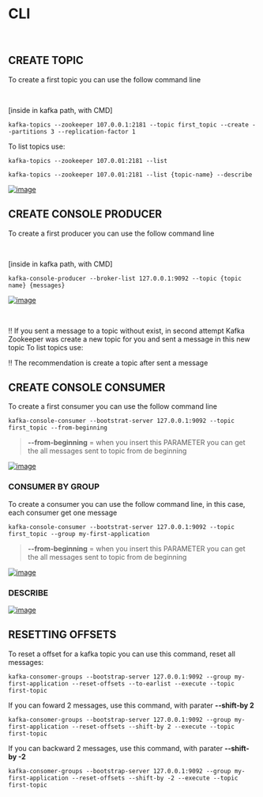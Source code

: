 # **CLI**

<br>

## **CREATE TOPIC**

To create a first topic you can use the follow command line

<br>

[inside in kafka path, with CMD]

``kafka-topics --zookeeper 107.0.0.1:2181 --topic first_topic --create --partitions 3 --replication-factor 1``

To list topics use:

``kafka-topics --zookeeper 107.0.01:2181 --list``

``kafka-topics --zookeeper 107.0.01:2181 --list {topic-name} --describe``

[![image](https://www.goavega.com/wp-content/uploads/2019/12/describe-topic.png)](https://www.goavega.com/wp-content/uploads/2019/12/describe-topic.png)


## **CREATE CONSOLE PRODUCER**

To create a first producer you can use the follow command line

<br>

[inside in kafka path, with CMD]

``kafka-console-producer --broker-list 127.0.0.1:9092 --topic {topic name} {messages}``

[![image](https://www.tutorialkart.com/wp-content/uploads/2017/11/apache-kafka-console-producer-and-consumer-example.png)](https://www.tutorialkart.com/wp-content/uploads/2017/11/apache-kafka-console-producer-and-consumer-example.png)

<br>

‼ If you sent a message to a topic without exist, in second attempt Kafka Zookeeper was create a new topic for you and sent a message in this new topic
To list topics use:

‼ The recommendation is create a topic after sent a message



## **CREATE CONSOLE CONSUMER**

To create a first consumer you can use the follow command line

``kafka-console-consumer --bootstrat-server 127.0.0.1:9092 --topic first_topic --from-beginning``

> **--from-beginning** = when you insert this PARAMETER you can get the all messages sent to topic from de beginning

[![image](https://static.javatpoint.com/tutorial/kafka/images/kafka-console-consumer3.png)](https://static.javatpoint.com/tutorial/kafka/images/kafka-console-consumer3.png)


### CONSUMER BY GROUP

To create a consumer you can use the follow command line, in this case, each consumer get one message

``kafka-console-consumer --bootstrat-server 127.0.0.1:9092 --topic first_topic --group my-first-application``

> **--from-beginning** = when you insert this PARAMETER you can get the all messages sent to topic from de beginning

[![image](https://miro.medium.com/max/1400/1*gbzEqBqcfZ7WhKKVmBOJwQ.png)](https://miro.medium.com/max/1400/1*gbzEqBqcfZ7WhKKVmBOJwQ.png)


### DESCRIBE

[![image](https://learncode24h.com/wp-content/uploads/2021/05/kafka-consumer-group.png)](https://learncode24h.com/wp-content/uploads/2021/05/kafka-consumer-group.png)



## RESETTING OFFSETS

To reset a offset for a kafka topic you can use this command, reset all messages:

``kafka-consomer-groups --bootstrap-server 127.0.0.1:9092 --group my-first-application --reset-offsets --to-earlist --execute --topic first-topic``


If you can foward 2 messages, use this command, with parater **--shift-by 2**

``kafka-consomer-groups --bootstrap-server 127.0.0.1:9092 --group my-first-application --reset-offsets --shift-by 2 --execute --topic first-topic``


If you can backward 2 messages, use this command, with parater **--shift-by -2**

``kafka-consomer-groups --bootstrap-server 127.0.0.1:9092 --group my-first-application --reset-offsets --shift-by -2 --execute --topic first-topic``


